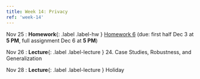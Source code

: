 ```yaml
---
title: Week 14: Privacy
ref: 'week-14'
---
```


Nov 25
: **Homework**{: .label .label-hw } [Homework 6](https://data102.datahub.berkeley.edu/hub/user-redirect/git-pull?repo=https%3A%2F%2Fgithub.com%2Fds-102%2Ffa24-materials&urlpath=lab%2Ftree%2Ffa24-materials%2Fhomework%2Fhw06%2Fhw6.pdf&branch=main) (due: first half Dec 3 at **5 PM**, full assignment Dec 6 at **5 PM**)

Nov 26
: **Lecture**{: .label .label-lecture } 24. Case Studies, Robustness, and Generalization

Nov 28
: **Lecture**{: .label .label-lecture } Holiday
